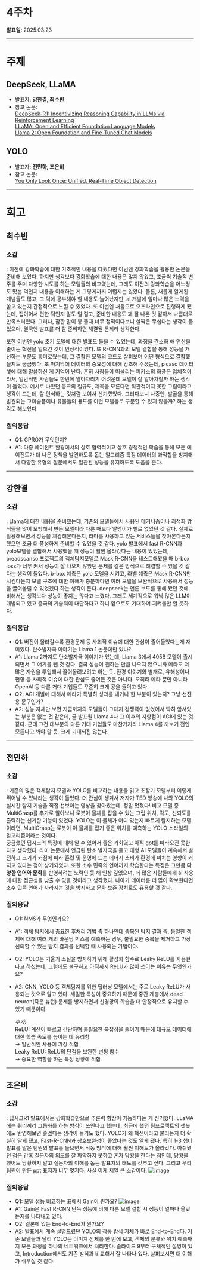 # 4주차

**발표일**: 2025.03.23

---

# 주제
## DeepSeek, LLaMA
- 발표자: **강한결, 최수빈**  
- 참고 논문:  
[DeepSeek-R1: Incentivizing Reasoning Capability in LLMs via Reinforcement Learning](https://arxiv.org/pdf/2501.12948)  
[LLaMA: Open and Efficient Foundation Language Models](https://arxiv.org/pdf/2302.13971)  
[Llama 2: Open Foundation and Fine-Tuned Chat Models](https://arxiv.org/pdf/2307.09288)  

## YOLO 
- 발표자: **전민하, 조은비**  
- 참고 논문:  
[You Only Look Once: Unified, Real-Time Object Detection](https://arxiv.org/pdf/1506.02640)

---

# 회고
## 최수빈
### 소감
   : 이전에 강화학습에 대한 기초적인 내용을 다뤘다면 이번엔 강화학습을 활용한 논문을 준비해 보았다. 하지만 생각보다 강화학습에 대한 내용은 많지 않았고, 조금씩 기술적 변주를 주며 다양한 시도를 하는 모델들의 비교였는데, 그래도 이전의 강화학습을 어느정도 맛본 덕인지 내용을 이해하는 게 그렇게까지 어렵지는 않았다. 물론, 새롭게 알게된 개념들도 많고, 그 덕에 공부해야 할 내용도 늘어났지만, ai 개발에 얼마나 많은 노력을 쏟고 있는지 간접적으로 느낄 수 있었다. 또 이번엔 처음으로 오프라인으로 진행하게 됐는데, 집이어서 편한 덕인지 말도 덜 절고, 준비한 내용도 꽤 잘 나온 것 같아서 나름대로 만족스러웠다. 그러나, 잠깐 말이 붕 뜰때 너무 정적이다보니 살짝은 무섭다는 생각이 들었으며, 결국엔 발표를 더 잘 준비하면 해결될 문제라 생각한다.

또한 이번엔 yolo 초기 모델에 대한 발표도 들을 수 있었는데, 과정을 간소화 해 연산을 줄이는 혁신을 일으킨 것이 인상적이었다. 또 R-CNN과의 모델 결합을 통해 성능을 개선하는 부분도 흥미로웠는데, 그 결합한 모델의 코드도 살펴보며 어떤 형식으로 결합했을지도 궁금했다. 또 마지막에 데이터의 중요성에 대해 강조해 주셨는데, picaso 데이터셋에 대해 말씀하신 게 기억이 난다. 흔히 사람들이 떠올리는 피카소의 화풍은 입체적이라서, 일반적인 사람들도 한번에 알아차리기 어려운데 모델이 잘 알아차릴까 하는 생각이 들었다. 예시로 나왔던 뭉크의 절규도, 제목을 모른다면 직관적이지 못한 그림이라고 생각이 드는데, 잘 인식하는 것처럼 보여서 신기했었다. 그러다보니 나중엔, 발굴을 통해 발견되는 고미술품이나 유물들의 용도를 이런 모델들로 구분할 수 있지 않을까? 하는 생각도 해보았다.

### 질의응답
   - Q1: GPRO가 무엇인지?
   - A1: 다중 에이전트 환경에서의 상호 협력적이고 상호 경쟁적인 학습을 통해 모든 에이전트가 더 나은 정책을 발견하도록 돕는 알고리즘 특정 데이터의 과적합을 방지해서 다양한 유형의 질문에서도 일관된 성능을 유지하도록 도움을 준다.
  
---

## 강한결
### 소감
   : Llama에 대한 내용을 준비했는데, 기존의 모델들에서 사용된 메커니즘이나 최적화 방식들을 많이 모방해서 만든 모델이라 다른 때보다 알맹이가 별로 없었던 것 같다. 실제로 활용해보면서 성능을 체감해본다든지, 라마를 사용하고 있는 서비스들을 찾아본다든지 했으면 조금 더 풍성하게 준비할 수 있었을 것 같다. yolo 발표에서 fast R-CNN과 yolo모델을 결합해서 사용했을 때 성능이 훨씬 올라갔다는 내용이 있었는데, breadscanso 프로젝트의 객체탐지모델로 Mask R-CNN을 테스트해봤을 때 b-box loss가 너무 커서 성능이 잘 나오지 않았던 문제를 같은 방식으로 해결할 수 있을 것 같다는 생각이 들었다. b-box 예측은 yolo 모델을 시키고, 라벨 예측은 Mask R-CNN만 시킨다든지 모델 구조에 대한 이해가 충분하다면 여러 모델을 보완적으로 사용해서 성능을 끌어올릴 수 있었겠다 하는 생각이 든다. deepseek는 언론 보도를 통해 봤던 것에 비해서는 생각보다 성능이 좋지는 않다고 느꼈다. 그래도 세계적으로 워낙 많은 LLM이 개발되고 있고 중국의 기술력이 대단하다고 하니 앞으로도 기대하며 지켜볼만 할 듯하다.

### 질의응답
   - Q1: 버전이 올라갈수록 환경문제 등 사회적 이슈에 대한 관심이 줄어들었다는게 재미있다. 탄소발자국 이야기는 Llama 1 논문에만 있나?
   - A1: Llama 2까지도 탄소발자국 이야기가 있는데, Llama 3에서 405B 모델이 출시되면서 그 얘기를 뺀 것 같다. 결국 성능이 원하는 만큼 나오지 않으니까 메타도 더 많은 자원을 투입해서 끌어올려보려고 하는 듯. 환경 이야기와 별개로, 유해성이나 편향 등 사회적 이슈에 대한 관심도 줄어든 것은 아니다. 오히려 메타 뿐만 아니라 OpenAI 등 다른 거대 기업들도 꾸준히 크게 공을 들이고 있다.
   - Q2: AGI 개발에 대해서 메타가 특별히 성과를 내거나 한 부분이 있는지? 그냥 선전용 문구인가?
   - A2: 성능 자체만 보면 지금까지의 모델들이 그다지 경쟁력이 없었어서 딱히 앞서있는 부분은 없는 것 같은데, 곧 발표될 Llama 4나 그 이후의 지향점이 AGI에 있는 것 같다. 근데 그건 대부분의 다른 거대 기업들도 마찬가지라 Llama 4를 까보기 전엔 모른다고 봐야 할 듯. 크게 기대되진 않는다.
     
---

## 전민하
### 소감
   : 기존의 많은 객체탐지 모델과 YOLO를 비교하는 내용을 읽고 초창기 모델부터 이렇게 뛰어날 수 있나라는 생각이 들었다. 더 관심이 생겨서 저자가 TED 방송에 나와 YOLO의 실시간 탐지 기술을 직접 선보이는 영상을 찾아봤는데, 정말 멋졌다! 비교 모델 중 MultiGrasp를 추가로 알아보니 로봇이 물체를 잡을 수 있는 그립 위치, 각도, 신뢰도를 출력하는 신기한 기능이 있었다. YOLO는 이 물체가 어디 있는지 빠르게 탐지하는 모델이라면, MultiGrasp는 로봇이 이 물체를 잡기 좋은 위치를 예측하는 YOLO 스타일의 알고리즘이라는 것이다.  
궁금했던 딥시크의 특징에 대해 알 수 있어서 좋은 기회였고 아직 gpt를 따라오진 못한다고 생각했다. 라마 논문에서 언급된 탄소 발자국을 듣고 대형 AI 모델들이 계속해서 발전하고 크기가 커짐에 따라 훈련 및 운영에 드는 에너지 소비가 환경에 미치는 영향이 커지고 있다는 점이 상기되었다. 또한 소수 민족의 언어까지 학습한다는 특징은 그만큼 **다양한 언어와 문화**를 반영하려는 노력인 듯 해 인상 깊었으며, 더 많은 사람들에게 ai 사용에 대한 접근성을 낮출 수 있을 것이라고 생각했다. 나아가 데이터를 더 많이 확보한다면 소수 민족 언어가 사라지는 것을 방지하고 문화 보존 장치로도 유용할 것 같다. 

### 질의응답
   - Q1: NMS가 무엇인가요?
   - A1: 객체 탐지에서 중요한 후처리 기법 중 하나인데 중복된 탐지 결과 즉, 동일한 객체에 대해 여러 개의 바운딩 박스를 예측하는 경우, 불필요한 중복을 제거하고 가장 신뢰할 수 있는 탐지 결과를 선택할 때 사용되는 기법이다.
   - Q2: YOLO는 기울기 소실을 방지하기 위해 활성화 함수로 Leaky ReLU를 사용한다고 하셨는데, 그럼에도 불구하고 아직까지 ReLU가 많이 쓰이는 이유는 무엇인가요?
   - A2: CNN, YOLO 등 객체탐지를 위한 딥러닝 모델에서는 주로 Leaky ReLU가 사용되는 것으로 알고 있다. 세밀한 특성이 중요하기 때문에 중간 계층에서 dead neuron(죽은 뉴런) 문제를 방지하면서 신경망의 학습을 더 안정적으로 유지할 수 있기 때문이다.  

        _추가)_  
       ReLU: 계산이 빠르고 간단하며 불필요한 복잡성을 줄이기 때문에 대규모 데이터에 대한 학습 속도를 높이는 데 유리함     
       → 일반적인 사용에 가장 적합  
       Leaky ReLU: ReLU의 단점을 보완한 변형 함수   
       → 중요한 역할을 하는 특정 상황에 적합 

----

## 조은비
### 소감
  : 딥시크R1 발표에서는 강화학습만으로 추론력 향상이 가능하다는 게 신기했다. LLaMA에는 쿼리끼리 그룹화를 하는 방식이 쓰인다고 했는데, 최근에 했던 팀프로젝트의 챗봇에도 반영해보면 좋겠다는 생각이 들기도 했다. YOLO가 왜 혁신이라고 불리는지 더 확실히 알게 됐고, Fast-R-CNN과 상호보완성이 좋았다는 것도 알게 됐다. 특히 1-3 챕터 발표를 맡은 팀원의 발표를 들으면서 작동 방식에 대해 훨씬 이해도가 올라갔다. 아쉬웠던 점은 간혹 질문자의 의도를 잘 파악하지 못하고 혼자 당황을 한다는 점인데, 당황을 했어도 당황하지 말고 질문자의 이해를 돕는 발표자의 태도를 갖추고 싶다. 그리고 우리 팀원이 만든 ppt 표지가 너무 멋지다. 사실 이게 제일 큰 소감이다. ![image](https://github.com/user-attachments/assets/908a5a6d-d400-420b-b5e2-58b81a4a3e6a)

### 질의응답
   - Q1: 모델 성능 비교하는 표에서 Gain이 뭔가요? ![image](https://github.com/user-attachments/assets/655d2f87-4cf7-4b9e-8800-c60a4abb8d65)
   - A1: Gain은 Fast R-CNN 단독 성능에 비해 다른 모델 결합 시 성능이 얼마나 올랐는지를 나타내고 있다.
   - Q2: 결론에 있는 End-to-End가 뭔가요?
   - A2: 발표에서 계속 설명드렸던 YOLO의 작동 방식 자체가 바로 End-to-End다. 기존 모델들과 달리 YOLO는 이미지 전체를 한 번에 보고, 객체의 분류와 위치 예측까지 모든 과정을 하나의 네트워크에서 처리한다. 슬라이드 9부터 구체적인 설명이 있고, Introduction에서도 기존 방식과 비교해서 잘 나타나 있다. 살펴보시면 더 이해가 쉬우실 것 같다.
